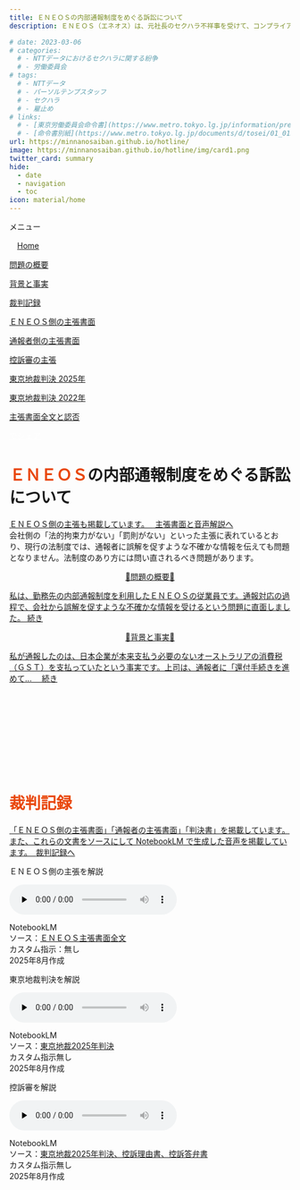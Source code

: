 ```yaml
---
title: ＥＮＥＯＳの内部通報制度をめぐる訴訟について
description: ＥＮＥＯＳ（エネオス）は、元社長のセクハラ不祥事を受けて、コンプライアンス徹底を表明しておりますが、通報窓口における対応には問題があるといえます。内部通報制度をめぐる訴訟について、山田悠一郎裁判官・坂巻陽士裁判官の判決文を通じて、公益通報に関する問題を検証していきます。

# date: 2023-03-06
# categories:
  # - NTTデータにおけるセクハラに関する紛争
  # - 労働委員会
# tags:
  # - NTTデータ
  # - パーソルテンプスタッフ
  # - セクハラ
  # - 雇止め
# links:
  # - [東京労働委員会命令書](https://www.metro.tokyo.lg.jp/information/press/2024/03/2024030701)
  # - [命令書別紙](https://www.metro.tokyo.lg.jp/documents/d/tosei/01_01b_02)
url: https://minnanosaiban.github.io/hotline/
image: https://minnanosaiban.github.io/hotline/img/card1.png
twitter_card: summary
hide:
  - date
  - navigation
  - toc
icon: material/home
---
```


<div class="hamburger" onclick="toggleMenu()"> <i class="fa-solid fa-bars"></i> メニュー</div>
<div id="mobileMenu" class="mobile-menu">
<p class="smaller">
<i class="fa-solid fa-house"></i>　<a href="https://minnanosaiban.github.io/hotline/" class="arrow-link">Home</a></p>
<p class="smaller">
<i class="bi bi-chevron-compact-right"></i> <a href="https://minnanosaiban.github.io/hotline/summary/" class="arrow-link">問題の概要</a></p>
<p class="smaller">
<i class="bi bi-chevron-compact-right"></i> <a href="https://minnanosaiban.github.io/hotline/fact/" class="arrow-link">背景と事実</a></p>
<p class="smaller">
<i class="bi bi-chevron-compact-right"></i> <a href="https://minnanosaiban.github.io/hotline/trial/" class="arrow-link">裁判記録</a></p>
<p class="smaller pad1">
<i class="bi bi-chevron-compact-right"></i> <a href="https://minnanosaiban.github.io/hotline/trial/eneos/" class="arrow-link">ＥＮＥＯＳ側の主張書面</a></p>
<p class="smaller pad1">
<i class="bi bi-chevron-compact-right"></i> <a href="https://minnanosaiban.github.io/hotline/trial/whistleblower/" class="arrow-link">通報者側の主張書面</a></p>
<p class="smaller pad1">
<i class="bi bi-chevron-compact-right"></i> <a href="https://minnanosaiban.github.io/hotline/trial/appeal/" class="arrow-link">控訴審の主張</a></p>
<p class="smaller pad1">
<i class="bi bi-chevron-compact-right"></i> <a href="https://minnanosaiban.github.io/hotline/trial/judgement_2025/" class="arrow-link">東京地裁判決 2025年</a></p>
<p class="smaller pad1">
<i class="bi bi-chevron-compact-right"></i> <a href="https://minnanosaiban.github.io/hotline/trial/judgement_2022/" class="arrow-link">東京地裁判決 2022年</a></p>
<p class="smaller pad1">
<i class="bi bi-chevron-compact-right"></i> <a href="https://minnanosaiban.github.io/eneos-saiban/argument.html" class="arrow-link">主張書面全文と認否</a></p>
</div>

<p class="base">
  <a href="https://twitter.com/share?url=https://minnanosaiban.github.io/hotline/ &text=ＥＮＥＯＳの内部通報制度をめぐる訴訟について"
     target="_blank" class="x-share" style="color: #FFFFFF;">
    <i class="fa-brands fa-x-twitter"></i> でシェア
  </a>
</p>

<h1 class="base top-title-13">
  <span style="color: #e94709;">ＥＮＥＯＳ</span>の内部通報制度をめぐる訴訟について
</h1>

<div class="base margin08">
<p class="width-40">
<a href="https://minnanosaiban.github.io/hotline/trial/eneos/" class="link-accent" >ＥＮＥＯＳ側の主張も掲載しています。　<span class="arrow"> 主張書面と音声解説へ <i class="bi bi-arrow-right"></i></span></a><br>
会社側の「法的拘束力がない」「罰則がない」といった主張に表れているとおり、現行の法制度では、通報者に誤解を促すような不確かな情報を伝えても問題となりません。法制度のあり方には問い直されるべき問題があります。
</p>
</div>

<div class="base margin08 nt-cards nt-grid cols-2">
    <a href="https://minnanosaiban.github.io/hotline/summary/" class="nt-card">
      <div class="nt-card-content">
        <p class="nt-card-title margin01" style="text-align: center;">🔸問題の概要🔸</p>
        <p class="nt-card-text margin01">私は、勤務先の内部通報制度を利用したＥＮＥＯＳの従業員です。通報対応の過程で、会社から誤解を促すような不確かな情報を受けるという問題に直面しました。
        <span class="nt-card-arrow"> 続き <i class="bi bi-arrow-right"></i></span></p>
      </div>
    </a>
    <a href="https://minnanosaiban.github.io/hotline/fact/" class="nt-card">
      <div class="nt-card-content">
        <p class="nt-card-title margin01" style="text-align: center;">🔸背景と事実🔸</p>
        <p class="nt-card-text margin01">私が通報したのは、日本企業が本来支払う必要のないオーストラリアの消費税（ＧＳＴ）を支払っていたという事実です。上司は、通報者に「還付手続きを進めて…　
        <span class="nt-card-arrow"> 続き <i class="bi bi-arrow-right"></i></span></p>
      </div>
    </a>
</div>

<h1 class="center margin04" style="margin-top: 12rem !important;">
  <span style="color: #e94709;">裁判記録</span>
</h1>

<div class="center-container margin04">
<p class="width-40">
<a href="https://minnanosaiban.github.io/hotline/trial/" class="link-accent" >
「ＥＮＥＯＳ側の主張書面」「通報者の主張書面」「判決書」を掲載しています。また、これらの文書をソースにして NotebookLM で生成した音声を掲載しています。　<span class="arrow">裁判記録へ <i class="bi bi-arrow-right"></i></span>
</a></p>
</div>
      
<div class="center-container margin04">
<div class="card-bule width-40">
<p  class="larger center margin01">
ＥＮＥＯＳ側の主張を解説</p>
<div class="audio-content center margin01">
  <audio controls preload="none">
    <source src="https://minnanosaiban.github.io/hotline/img/eneos_202508.m4a" type="audio/wav">
    お使いのブラウザは audio 要素をサポートしていません。
  </audio>
</div>
<p class="smallest center margin01">
NotebookLM<br>ソース：<a class="arrow-link-main2" href="https://minnanosaiban.github.io/hotline/trial/eneos/">ＥＮＥＯＳ主張書面全文</a><br>カスタム指示：無し<br>2025年8月作成</p>
</div>
</div>

<div class="center-container margin04">
<div class="card-bule width-40">
<p  class="larger center margin01">
東京地裁判決を解説</p>
<div class="audio-content center margin01">
  <audio controls preload="none">
    <source src="https://minnanosaiban.github.io/hotline/img/judgement_202508.m4a" type="audio/wav">
    お使いのブラウザは audio 要素をサポートしていません。
  </audio>
</div>
<p class="smallest center margin01">
NotebookLM<br>ソース：<a class="arrow-link-main2" href="https://minnanosaiban.github.io/hotline/trial/judgement_2025/">東京地裁2025年判決</a><br>カスタム指示無し<br>2025年8月作成</p>
</div>
</div>

<div class="center-container margin04">
<div class="card-bule width-40">
<p  class="larger center margin01">
控訴審を解説</p>
<div class="audio-content center margin01">
  <audio controls preload="none">
    <source src="https://minnanosaiban.github.io/hotline/img/kouso_202508.wav" type="audio/wav">
    お使いのブラウザは audio 要素をサポートしていません。
  </audio>
</div>
<p class="smallest center margin01">
NotebookLM<br>ソース：<a class="arrow-link-main2" href="https://minnanosaiban.github.io/hotline/trial/appeal/">東京地裁2025年判決、控訴理由書、控訴答弁書</a><br>カスタム指示無し<br>2025年8月作成</p>
</div>
</div>